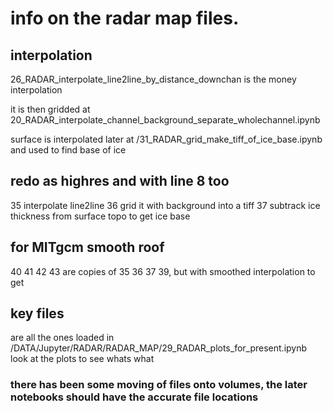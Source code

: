 # info on the radar map files.


## interpolation
26_RADAR_interpolate_line2line_by_distance_downchan is the money interpolation

it is then gridded at  20_RADAR_interpolate_channel_background_separate_wholechannel.ipynb

surface  is interpolated later at  /31_RADAR_grid_make_tiff_of_ice_base.ipynb and used to find base of ice

## redo as highres and with line 8 too

35 interpolate line2line
36 grid it with background into a tiff
37 subtrack ice thickness from surface topo to get ice base

## for MITgcm smooth roof

40
41
42
43 are copies of 35 36 37 39, but with smoothed interpolation to get 

## key files

are all the ones loaded in /DATA/Jupyter/RADAR/RADAR_MAP/29_RADAR_plots_for_present.ipynb
look at the plots to see whats what


### there has been some moving of files onto volumes, the later notebooks should have the accurate file locations

